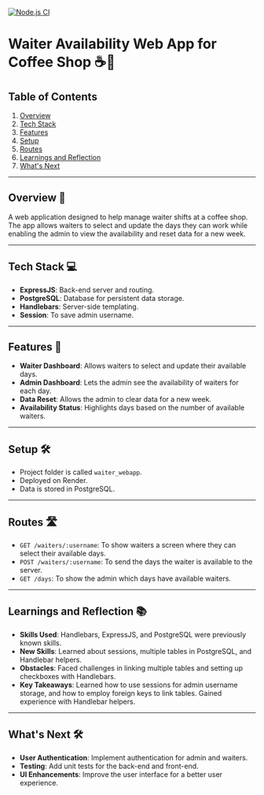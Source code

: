[![Node.js CI](https://github.com/lasity34/waiter_webapp/actions/workflows/node.js.yml/badge.svg)](https://github.com/lasity34/waiter_webapp/actions/workflows/node.js.yml)


# Waiter Availability Web App for Coffee Shop ☕️📆

## Table of Contents

1. [Overview](#overview)
2. [Tech Stack](#tech-stack)
3. [Features](#features)
4. [Setup](#setup)
5. [Routes](#routes)
6. [Learnings and Reflection](#learnings-and-reflection)
7. [What's Next](#whats-next)

---

## Overview 📝

A web application designed to help manage waiter shifts at a coffee shop. The app allows waiters to select and update the days they can work while enabling the admin to view the availability and reset data for a new week.

---

## Tech Stack 💻

- **ExpressJS**: Back-end server and routing.
- **PostgreSQL**: Database for persistent data storage.
- **Handlebars**: Server-side templating.
- **Session**: To save admin username.

---

## Features 🌟

- **Waiter Dashboard**: Allows waiters to select and update their available days.
- **Admin Dashboard**: Lets the admin see the availability of waiters for each day.
- **Data Reset**: Allows the admin to clear data for a new week.
- **Availability Status**: Highlights days based on the number of available waiters.

---

## Setup 🛠️

- Project folder is called `waiter_webapp`.
- Deployed on Render.
- Data is stored in PostgreSQL.

---

## Routes 🛣️

- `GET /waiters/:username`: To show waiters a screen where they can select their available days.
- `POST /waiters/:username`: To send the days the waiter is available to the server.
- `GET /days`: To show the admin which days have available waiters.

---

## Learnings and Reflection 📚

- **Skills Used**: Handlebars, ExpressJS, and PostgreSQL were previously known skills.
- **New Skills**: Learned about sessions, multiple tables in PostgreSQL, and Handlebar helpers.
- **Obstacles**: Faced challenges in linking multiple tables and setting up checkboxes with Handlebars.
- **Key Takeaways**: Learned how to use sessions for admin username storage, and how to employ foreign keys to link tables. Gained experience with Handlebar helpers.

---

## What's Next 🛠️

- **User Authentication**: Implement authentication for admin and waiters.
- **Testing**: Add unit tests for the back-end and front-end.
- **UI Enhancements**: Improve the user interface for a better user experience.

